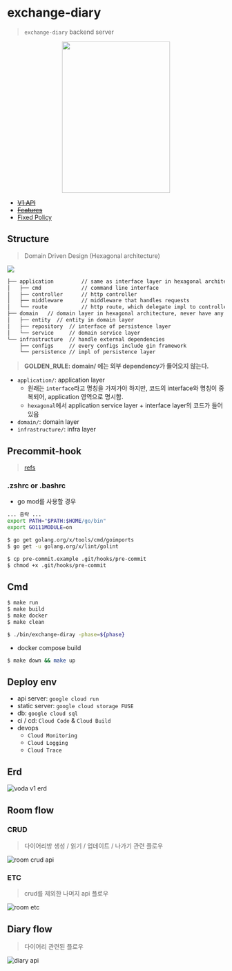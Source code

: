 # exchange-diary

> `exchange-diary` backend server

<div align="center">
  <img width="250" height="350" src="https://user-images.githubusercontent.com/37536298/153554715-f821d0f8-8f51-4f4c-b9e6-a19e02ecb5c2.png" />
</div>

- <strike>[V1 API](./docs/api.md)</strike>
- <strike>[Features](./docs/features.md)</strike>
- [Fixed Policy](./docs/fixed_policy.md)

## Structure

> Domain Driven Design (Hexagonal architecture)

![](https://github.com/Sairyss/domain-driven-hexagon/blob/master/assets/images/DomainDrivenHexagon.png)

```bash
├── application         // same as interface layer in hexagonal architecture
│   ├── cmd             // command line interface
│   ├── controller      // http controller
│   ├── middleware      // middleware that handles requests
│   └── route           // http route, which delegate impl to controller
├── domain   // domain layer in hexagonal architecture, never have any external dependencies
│   ├── entity  // entity in domain layer
│   ├── repository  // interface of persistence layer
│   └── service     // domain service layer
└── infrastructure  // handle external dependencies
    ├── configs     // every configs include gin framework
    └── persistence // impl of persistence layer
```

> **GOLDEN_RULE: domain/ 에는 외부 dependency가 들어오지 않는다.**

- `application/`: application layer
  - 원래는 `interface`라고 명칭을 가져가야 하지만, 코드의 interface와 명칭이 중복되어, application 영역으로 명시함.
  - `hexagonal`에서 application service layer + interface layer의 코드가 들어있음
- `domain/`: domain layer
- `infrastructure/`: infra layer

## Precommit-hook

> [refs](https://tutorialedge.net/golang/improving-go-workflow-with-git-hooks/)

### .zshrc or .bashrc

- go mod를 사용할 경우

```sh
... 중략 ...
export PATH="$PATH:$HOME/go/bin"
export GO111MODULE=on
```

```bash
$ go get golang.org/x/tools/cmd/goimports
$ go get -u golang.org/x/lint/golint

$ cp pre-commit.example .git/hooks/pre-commit
$ chmod +x .git/hooks/pre-commit
```

## Cmd

```sh
$ make run
$ make build
$ make docker
$ make clean

$ ./bin/exchange-diray -phase=${phase}
```

- docker compose build

```sh
$ make down && make up
```

## Deploy env

- api server: `google cloud run`
- static server: `google cloud storage FUSE`
- db: `google cloud sql`
- ci / cd: `Cloud Code` & `Cloud Build`
- devops
  - `Cloud Monitoring`
  - `Cloud Logging`
  - `Cloud Trace`

## Erd

![voda v1 erd](http://www.plantuml.com/plantuml/proxy?cache=no&src=https://raw.githubusercontent.com/ExchangeDiary/exchange-diary/main/docs/erd.puml)

## Room flow

### CRUD

> 다이어리방 생성 / 읽기 / 업데이트 / 나가기 관련 플로우

![room crud api](http://www.plantuml.com/plantuml/proxy?cache=no&src=https://raw.githubusercontent.com/ExchangeDiary/exchange-diary/main/docs/rooms-crud.puml)

### ETC

> crud를 제외한 나머지 api 플로우

![room etc](http://www.plantuml.com/plantuml/proxy?cache=no&src=https://raw.githubusercontent.com/ExchangeDiary/exchange-diary/main/docs/rooms-etc.puml)

## Diary flow

> 다이어리 관련된 플로우

![diary api](http://www.plantuml.com/plantuml/proxy?cache=no&src=https://raw.githubusercontent.com/ExchangeDiary/exchange-diary/main/docs/diaries.puml)
